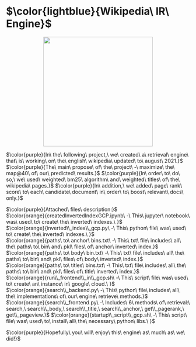 # $\color{lightblue}{Wikipedia\ IR\ Engine}$
<p align="center">
  <img width="300" height="300" src="https://upload.wikimedia.org/wikipedia/commons/e/ed/WikiColor.gif">
</p>

$\color{purple}{In\ the\ following\ project,\ we\ created\ a\ retrieval\ engine\ that\ is\ working\ on\ the\ english\ wikipedia\ updated\ to\ august\ 2021.}$
$\color{purple}{The\ main\ propose\ of\ the\ project\ -\ maximize\ the\ map@40\ of\ our\ predicted\ results.}$
$\color{purple}{In\ order\ to\ do\ so,\ we\ used\ weighted\ bm25\ algorithm\ and\ weighted\ titles\ of\ the\ wikipedia\ pages.}$
$\color{purple}{In\ addition,\ we\ added\ page\ rank\ score\ to\ each\ candidate\ document\ in\ order\ to\ boost\ relevant\ docs\ only.}$

$\color{purple}{Attached\ files\ description:}$<br />
$\color{orange}{createdInvertedIndexGCP.ipynb\ -\ This\ jupyter\ notebook\ was\ used\ to\ create\ the\ inverted\ indexes.\ }$<br />
$\color{orange}{inverted\\_index\\_gcp.py\ -\ This\ python\ file\ was\ used\ to\ create\ the\ inverted\ indexes.\ }$<br />
$\color{orange}{paths\ to\ anchor\ bins.txt\ -\ This\ txt\ file\ includes\ all\ the\ paths\ to\ bin\ and\ pkl\ files\ of\ anchor\ inverted\ index.}$<br />
$\color{orange}{paths\ to\ body\ bin.txt\ -\ This\ txt\ file\ includes\ all\ the\ paths\ to\ bin\ and\ pkl\ files\ of\ body\ inverted\ index.}$<br />
$\color{orange}{paths\ to\ titles\ bins.txt\ -\ This\ txt\ file\ includes\ all\ the\ paths\ to\ bin\ and\ pkl\ files\ of\ title\ inverted\ index.}$<br />
$\color{orange}{run\\_frontend\\_in\\_gcp.sh\ -\ This\ script\ file\ was\ used\ to\ create\ an\ instance\ in\ google\ cloud.\ }$<br />
$\color{orange}{search\\_backend.py\ -\ This\ python\ file\ includes\ all\ the\ implementations\ of\ our\ engine\ retrieve\ methods.}$<br />
$\color{orange}{search\\_frontend.py\ -\ Includes\ 6\ methods\ of\ retrieval:\ search,\ search\\_body,\ search\\_title,\ search\\_anchor,\ get\\_pagerank,\ get\\_pageview.}$
$\color{orange}{startup\\_script\\_gcp.sh\ -\ This\ script\ file\ was\ used\ to\ install\ all\ the\ necessary\ python\ libs.\ }$<br />

$\color{purple}{Hopefully\ you\ will\ enjoy\ this\ engine\ as\ much\ as\ we\ did!\}$



